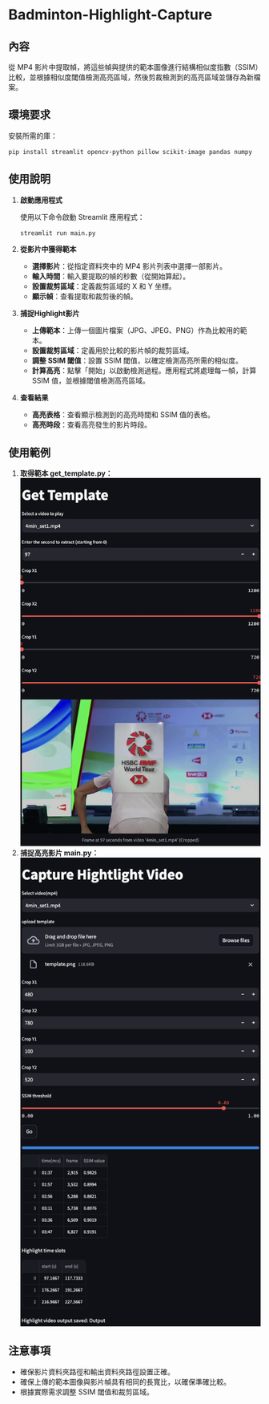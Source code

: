 # Badminton-Highlight-Capture

## 內容

從 MP4 影片中提取幀，將這些幀與提供的範本圖像進行結構相似度指數（SSIM）比較，並根據相似度閾值檢測高亮區域，然後剪裁檢測到的高亮區域並儲存為新檔案。

## 環境要求

安裝所需的庫：

```bash
pip install streamlit opencv-python pillow scikit-image pandas numpy
```

## 使用說明

1. **啟動應用程式**

   使用以下命令啟動 Streamlit 應用程式：

   ```bash
   streamlit run main.py
   ```

2. **從影片中獲得範本**

   - **選擇影片**：從指定資料夾中的 MP4 影片列表中選擇一部影片。
   - **輸入時間**：輸入要提取的幀的秒數（從開始算起）。
   - **設置裁剪區域**：定義裁剪區域的 X 和 Y 坐標。
   - **顯示幀**：查看提取和裁剪後的幀。

3. **捕捉Highlight影片**

   - **上傳範本**：上傳一個圖片檔案（JPG、JPEG、PNG）作為比較用的範本。
   - **設置裁剪區域**：定義用於比較的影片幀的裁剪區域。
   - **調整 SSIM 閾值**：設置 SSIM 閾值，以確定檢測高亮所需的相似度。
   - **計算高亮**：點擊「開始」以啟動檢測過程。應用程式將處理每一幀，計算 SSIM 值，並根據閾值檢測高亮區域。

4. **查看結果**

   - **高亮表格**：查看顯示檢測到的高亮時間和 SSIM 值的表格。
   - **高亮時段**：查看高亮發生的影片時段。


## 使用範例

1. **取得範本 get_template.py：**
![alt text](image-2.png)
2. **捕捉高亮影片 main.py：**
![alt text](image-1.png)

## 注意事項

- 確保影片資料夾路徑和輸出資料夾路徑設置正確。
- 確保上傳的範本圖像與影片幀具有相同的長寬比，以確保準確比較。
- 根據實際需求調整 SSIM 閾值和裁剪區域。

